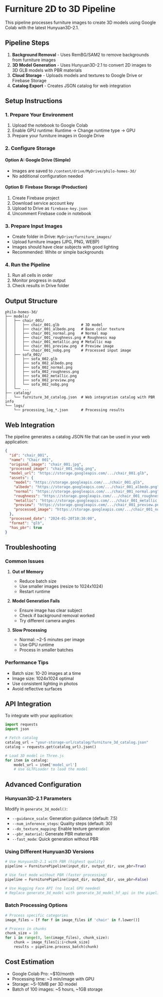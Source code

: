 # Furniture 2D to 3D Pipeline

This pipeline processes furniture images to create 3D models using Google Colab with the latest Hunyuan3D-2.1.

## Pipeline Steps

1. **Background Removal** - Uses RemBG/SAM2 to remove backgrounds from furniture images
2. **3D Model Generation** - Uses Hunyuan3D-2.1 to convert 2D images to 3D GLB models with PBR materials
3. **Cloud Storage** - Uploads models and textures to Google Drive or Firebase Storage
4. **Catalog Export** - Creates JSON catalog for web integration

## Setup Instructions

### 1. Prepare Your Environment

1. Upload the notebook to Google Colab
2. Enable GPU runtime: Runtime → Change runtime type → GPU
3. Prepare your furniture images in Google Drive

### 2. Configure Storage

#### Option A: Google Drive (Simple)
- Images are saved to `/content/drive/MyDrive/philo-homes-3d/`
- No additional configuration needed

#### Option B: Firebase Storage (Production)
1. Create Firebase project
2. Download service account key
3. Upload to Drive as `firebase-key.json`
4. Uncomment Firebase code in notebook

### 3. Prepare Input Images

- Create folder in Drive: `MyDrive/furniture_images/`
- Upload furniture images (JPG, PNG, WEBP)
- Images should have clear subjects with good lighting
- Recommended: White or simple backgrounds

### 4. Run the Pipeline

1. Run all cells in order
2. Monitor progress in output
3. Check results in Drive folder

## Output Structure

```
philo-homes-3d/
├── models/
│   ├── chair_001/
│   │   ├── chair_001.glb          # 3D model
│   │   ├── chair_001_albedo.png   # Base color texture
│   │   ├── chair_001_normal.png   # Normal map
│   │   ├── chair_001_roughness.png # Roughness map
│   │   ├── chair_001_metallic.png # Metallic map
│   │   ├── chair_001_preview.png  # Preview image
│   │   └── chair_001_nobg.png     # Processed input image
│   ├── sofa_002/
│   │   ├── sofa_002.glb
│   │   ├── sofa_002_albedo.png
│   │   ├── sofa_002_normal.png
│   │   ├── sofa_002_roughness.png
│   │   ├── sofa_002_metallic.png
│   │   ├── sofa_002_preview.png
│   │   └── sofa_002_nobg.png
│   └── ...
├── catalog/
│   └── furniture_3d_catalog.json  # Web integration catalog with PBR info
└── logs/
    └── processing_log_*.json      # Processing results
```

## Web Integration

The pipeline generates a catalog JSON file that can be used in your web application:

```json
{
  "id": "chair_001",
  "name": "Chair 001",
  "original_image": "chair_001.jpg",
  "processed_image": "chair_001_nobg.png",
  "model_url": "https://storage.googleapis.com/.../chair_001.glb",
  "assets": {
    "model": "https://storage.googleapis.com/.../chair_001.glb",
    "albedo": "https://storage.googleapis.com/.../chair_001_albedo.png",
    "normal": "https://storage.googleapis.com/.../chair_001_normal.png",
    "roughness": "https://storage.googleapis.com/.../chair_001_roughness.png",
    "metallic": "https://storage.googleapis.com/.../chair_001_metallic.png",
    "preview": "https://storage.googleapis.com/.../chair_001_preview.png",
    "processed_image": "https://storage.googleapis.com/.../chair_001_nobg.png"
  },
  "processed_date": "2024-01-20T10:30:00",
  "format": "glb",
  "has_pbr": true
}
```

## Troubleshooting

### Common Issues

1. **Out of Memory**
   - Reduce batch size
   - Use smaller images (resize to 1024x1024)
   - Restart runtime

2. **Model Generation Fails**
   - Ensure image has clear subject
   - Check if background removal worked
   - Try different camera angles

3. **Slow Processing**
   - Normal: ~2-5 minutes per image
   - Use GPU runtime
   - Process in smaller batches

### Performance Tips

- Batch size: 10-20 images at a time
- Image size: 1024x1024 optimal
- Use consistent lighting in photos
- Avoid reflective surfaces

## API Integration

To integrate with your application:

```python
import requests
import json

# Fetch catalog
catalog_url = "your-storage-url/catalog/furniture_3d_catalog.json"
catalog = requests.get(catalog_url).json()

# Load 3D model in Three.js
for item in catalog:
    model_url = item['model_url']
    # Use GLTFLoader to load the model
```

## Advanced Configuration

### Hunyuan3D-2.1 Parameters

Modify in `generate_3d_model()`:
- `--guidance_scale`: Generation guidance (default: 7.5)
- `--num_inference_steps`: Quality steps (default: 30)
- `--do_texture_mapping`: Enable texture generation
- `--pbr_material`: Generate PBR materials
- `--fast_mode`: Quick generation without PBR

### Using Different Hunyuan3D Versions

```python
# Use Hunyuan3D-2.1 with PBR (highest quality)
pipeline = FurniturePipeline(input_dir, output_dir, use_pbr=True)

# Use fast mode without PBR (faster processing)
pipeline = FurniturePipeline(input_dir, output_dir, use_pbr=False)

# Use Hugging Face API (no local GPU needed)
# Replace generate_3d_model with generate_3d_model_hf_api in the pipeline
```

### Batch Processing Options

```python
# Process specific categories
image_files = [f for f in image_files if 'chair' in f.lower()]

# Process in chunks
chunk_size = 10
for i in range(0, len(image_files), chunk_size):
    chunk = image_files[i:i+chunk_size]
    results = pipeline.process_batch(chunk)
```

## Cost Estimation

- Google Colab Pro: ~$10/month
- Processing time: ~3 min/image with GPU
- Storage: ~5-10MB per 3D model
- Batch of 100 images: ~5 hours, ~1GB storage